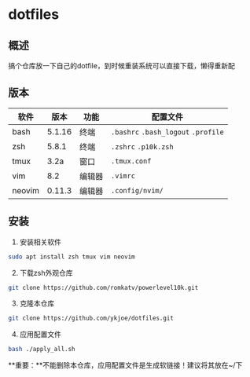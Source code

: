 # dotfiles

## 概述
搞个仓库放一下自己的dotfile，到时候重装系统可以直接下载，懒得重新配

## 版本
| 软件 | 版本 | 功能 | 配置文件 |
| ---- | ---- | ---- | -------- |
| bash | 5.1.16 | 终端 | `.bashrc` `.bash_logout` `.profile` |
| zsh | 5.8.1 | 终端 | `.zshrc` `.p10k.zsh` |
| tmux | 3.2a | 窗口 | `.tmux.conf` |
| vim | 8.2 | 编辑器 | `.vimrc` |
| neovim | 0.11.3 | 编辑器 | `.config/nvim/` |

## 安装
1. 安装相关软件
```bash
sudo apt install zsh tmux vim neovim
```
2. 下载zsh外观仓库
```bash
git clone https://github.com/romkatv/powerlevel10k.git
```
3. 克隆本仓库
```bash
git clone https://github.com/ykjoe/dotfiles.git
```
4. 应用配置文件
```bash
bash ./apply_all.sh
```
**重要：**不能删除本仓库，应用配置文件是生成软链接！建议将其放在~/下

